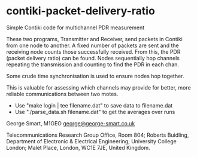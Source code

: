 contiki-packet-delivery-ratio
=============================

Simple Contiki code for multichannel PDR measurement

These two programs, Transmitter and Receiver, send packets in Contiki
from one node to another.  A fixed number of packets are sent and the
receiving node counts those successfully received. From this, the PDR
(packet delivery ratio) can be found. Nodes sequentially hop channels
repeating the transmission and counting to find the PDR in each chan.

Some crude time synchronisation is used to ensure nodes hop together.

This is valuable for assessing which channels may provide for better,
more reliable communications between two motes.

 - Use "make login | tee filename.dat" to save data to filename.dat
 - Use "./parse_data.sh filename.dat" to get the averages over runs

George Smart, M1GEO <george@george-smart.co.uk>

Telecommunications Research Group Office, Room 804;
Roberts Buidling, Department of Electronic & Electrical Engineering;
University College London;
Malet Place, London, WC1E 7JE, United Kingdom.
